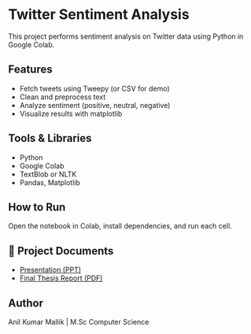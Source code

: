 # Twitter Sentiment Analysis

This project performs sentiment analysis on Twitter data using Python in Google Colab.

## Features
- Fetch tweets using Tweepy (or CSV for demo)
- Clean and preprocess text
- Analyze sentiment (positive, neutral, negative)
- Visualize results with matplotlib

## Tools & Libraries
- Python
- Google Colab
- TextBlob or NLTK
- Pandas, Matplotlib

## How to Run
Open the notebook in Colab, install dependencies, and run each cell.

## 📄 Project Documents

- [Presentation (PPT)](docs/Twitter_Sentiment_Analysis.ppt)
- [Final Thesis Report (PDF)](docs/Final_Thesis.pdf)

## Author
Anil Kumar Mallik | M.Sc Computer Science



